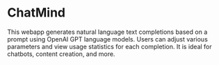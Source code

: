 # ChatMind
This webapp generates natural language text completions based on a prompt using OpenAI GPT language models. Users can adjust various parameters and view usage statistics for each completion. It is ideal for chatbots, content creation, and more.

